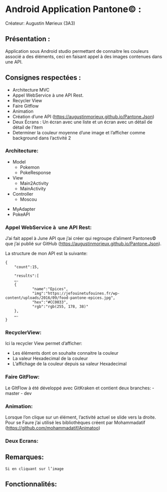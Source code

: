 # Android Application Pantone© :

Créateur: Augustin Mørieux (3A3)

## Présentation :

Application sous Android studio permettant de connaitre les couleurs associé a des éléments, ceci en faisant appel à des images contenues dans une API.


## Consignes respectées :

* Architecture MVC
* Appel WebService à une API Rest.
* Recycler View
* Faire Gitflow
* Animation
*  Création d’une API (https://augustinmorieux.github.io/Pantone.Json)
* Deux Écrans : Un écran avec une liste et un écran avec un détail de détail de l’item
* Determiner la couleur moyenne d’une image et l’afficher comme background dans l’activité 2

### Architecture:
* Model
	- Pokemon
	- PokeResponse
* View
	- Main2Activity
	- MainActivity 
* Controller
	- Moscou
- MyAdapter
- PokeAPI

### Appel WebService à  une API Rest:
J’ai fait appel à June API que j’ai créer qui regroupe d’aliment Pantones© que j’ai publié sur GitHub (https://augustinmorieux.github.io/Pantone.Json).

La structure de mon API est la suivante:

```
{
	"count":15,

	"results":[
	….
	{
			"name":"Epices",
			"img":"https://jefouinetufouines.fr/wp-content/uploads/2016/09/food-pantone-epices.jpg",
			"hex":"#CC0033",
			"rgb":"rgb(255, 178, 38)"
	},
	….
}

```

### RecyclerView:
Ici la recycler View permet d’afficher:
- Les éléments dont on souhaite connaitre la couleur
- La valeur Hexadecimal de la couleur
- L’affichage de la couleur depuis sa valeur  Hexadecimal 

### Faire GitFlow:
Le GItFlow à été développé avec GitKraken et contient deux branches:
	- master
	- dev

### Animation:
Lorsque l’on clique sur un élément, l’activité actuel se slide vers la droite. Pour se Faure j’ai utilisé les bibliothèques créent par Mohammadatif (https://github.com/mohammadatif/Animatoo)

### Deux Ecrans:


## Remarques:

	Si en cliquant sur l’image 

## Fonctionnalités:





